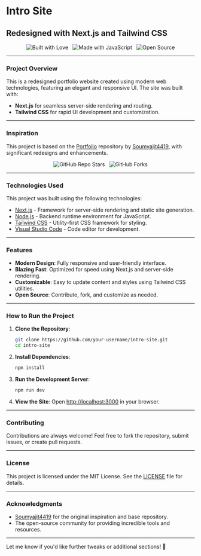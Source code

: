 # **Intro Site**

## **Redesigned with Next.js and Tailwind CSS**

<p align="center">
  <img src="https://forthebadge.com/images/badges/built-with-love.svg" alt="Built with Love" /> &nbsp;
  <img src="https://forthebadge.com/images/badges/made-with-javascript.svg" alt="Made with JavaScript" /> &nbsp;
  <img src="https://forthebadge.com/images/badges/open-source.svg" alt="Open Source" />
</p>

---

### **Project Overview**

This is a redesigned portfolio website created using modern web technologies, featuring an elegant and responsive UI. The site was built with:
- **Next.js** for seamless server-side rendering and routing.
- **Tailwind CSS** for rapid UI development and customization.

---

### **Inspiration**

This project is based on the [Portfolio](https://github.com/soumyajit4419/Portfolio) repository by [Soumyajit4419](https://github.com/soumyajit4419), with significant redesigns and enhancements.

<p align="center">
  <img src="https://img.shields.io/github/stars/soumyajit4419/Portfolio?color=red&logo=github&style=for-the-badge" alt="GitHub Repo Stars" /> &nbsp;
  <img src="https://img.shields.io/github/forks/soumyajit4419/Portfolio?color=red&logo=github&style=for-the-badge" alt="GitHub Forks" />
</p>

---

### **Technologies Used**

This project was built using the following technologies:
- [Next.js](https://nextjs.org/) - Framework for server-side rendering and static site generation.
- [Node.js](https://nodejs.org/) - Backend runtime environment for JavaScript.
- [Tailwind CSS](https://tailwindcss.com/) - Utility-first CSS framework for styling.
- [Visual Studio Code](https://code.visualstudio.com/) - Code editor for development.

---

### **Features**
- **Modern Design**: Fully responsive and user-friendly interface.
- **Blazing Fast**: Optimized for speed using Next.js and server-side rendering.
- **Customizable**: Easy to update content and styles using Tailwind CSS utilities.
- **Open Source**: Contribute, fork, and customize as needed.

---

### **How to Run the Project**

1. **Clone the Repository**:
   ```bash
   git clone https://github.com/your-username/intro-site.git
   cd intro-site
   ```

2. **Install Dependencies**:
   ```bash
   npm install
   ```

3. **Run the Development Server**:
   ```bash
   npm run dev
   ```

4. **View the Site**:
   Open [http://localhost:3000](http://localhost:3000) in your browser.

---

### **Contributing**

Contributions are always welcome! Feel free to fork the repository, submit issues, or create pull requests.

---

### **License**

This project is licensed under the MIT License. See the [LICENSE](./LICENSE) file for details.

---

### **Acknowledgments**
- [Soumyajit4419](https://github.com/soumyajit4419) for the original inspiration and base repository.
- The open-source community for providing incredible tools and resources.

---

Let me know if you'd like further tweaks or additional sections! 🚀